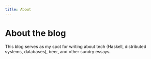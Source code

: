 ```yaml
---
title: About
---
```


# About the blog
This blog serves as my spot for writing about tech (Haskell, distributed systems, databases), beer, and other sundry essays.

